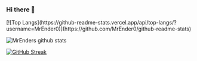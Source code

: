 ### Hi there 👋

<div style="display: flex; justify-content: flex-end">
  <div>[![Top Langs](https://github-readme-stats.vercel.app/api/top-langs/?username=MrEnder0)](https://github.com/MrEnder0/github-readme-stats)</div>
</div>

![MrEnders github stats](https://github-readme-stats.vercel.app/api?username=MrEnder0)

[![GitHub Streak](https://github-readme-streak-stats.herokuapp.com/?user=MrEnder0)](https://git.io/streak-stats)
